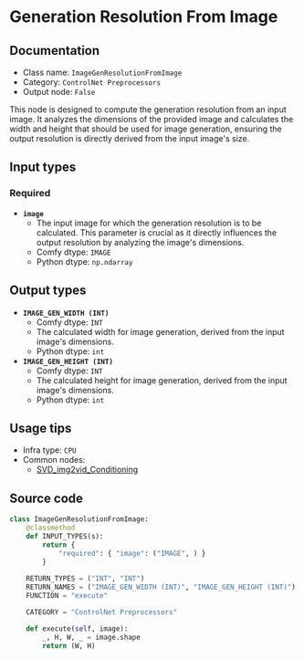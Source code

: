 # Generation Resolution From Image
## Documentation
- Class name: `ImageGenResolutionFromImage`
- Category: `ControlNet Preprocessors`
- Output node: `False`

This node is designed to compute the generation resolution from an input image. It analyzes the dimensions of the provided image and calculates the width and height that should be used for image generation, ensuring the output resolution is directly derived from the input image's size.
## Input types
### Required
- **`image`**
    - The input image for which the generation resolution is to be calculated. This parameter is crucial as it directly influences the output resolution by analyzing the image's dimensions.
    - Comfy dtype: `IMAGE`
    - Python dtype: `np.ndarray`
## Output types
- **`IMAGE_GEN_WIDTH (INT)`**
    - Comfy dtype: `INT`
    - The calculated width for image generation, derived from the input image's dimensions.
    - Python dtype: `int`
- **`IMAGE_GEN_HEIGHT (INT)`**
    - Comfy dtype: `INT`
    - The calculated height for image generation, derived from the input image's dimensions.
    - Python dtype: `int`
## Usage tips
- Infra type: `CPU`
- Common nodes:
    - [SVD_img2vid_Conditioning](../../Comfy/Nodes/SVD_img2vid_Conditioning.md)



## Source code
```python
class ImageGenResolutionFromImage:
    @classmethod
    def INPUT_TYPES(s):
        return {
            "required": { "image": ("IMAGE", ) }
        }
    
    RETURN_TYPES = ("INT", "INT")
    RETURN_NAMES = ("IMAGE_GEN_WIDTH (INT)", "IMAGE_GEN_HEIGHT (INT)")
    FUNCTION = "execute"

    CATEGORY = "ControlNet Preprocessors"

    def execute(self, image):
        _, H, W, _ = image.shape
        return (W, H)

```
